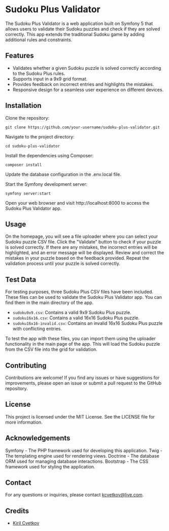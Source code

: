 # Sudoku Plus Validator

The Sudoku Plus Validator is a web application built on Symfony 5 that allows users to validate their Sudoku puzzles and check if they are solved correctly.
This app extends the traditional Sudoku game by adding additional rules and constraints.

## Features

* Validates whether a given Sudoku puzzle is solved correctly according to the Sudoku Plus rules.
* Supports input in a 9x9 grid format.
* Provides feedback on incorrect entries and highlights the mistakes.
* Responsive design for a seamless user experience on different devices.

## Installation

Clone the repository:
```shell
git clone https://github.com/your-username/sudoku-plus-validator.git
```
Navigate to the project directory:
```shell
cd sudoku-plus-validator
```

Install the dependencies using Composer:
```shell
composer install
```

Update the database configuration in the .env.local file.

Start the Symfony development server:
```shell
symfony server:start
```

Open your web browser and visit http://localhost:8000 to access the Sudoku Plus Validator app.

## Usage

On the homepage, you will see a file uploader where you can select your Sudoku puzzle CSV file.
Click the "Validate" button to check if your puzzle is solved correctly.
If there are any mistakes, the incorrect entries will be highlighted, and an error message will be displayed.
Review and correct the mistakes in your puzzle based on the feedback provided.
Repeat the validation process until your puzzle is solved correctly.

## Test Data

For testing purposes, three Sudoku Plus CSV files have been included. These files can be used to validate the Sudoku Plus Validator app. You can find them in the main directory of the app.

- `sudoku9x9.csv`: Contains a valid 9x9 Sudoku Plus puzzle.
- `sudoku16x16.csv`: Contains a valid 16x16 Sudoku Plus puzzle.
- `sudoku16x16-invalid.csv`: Contains an invalid 16x16 Sudoku Plus puzzle with conflicting entries.

To test the app with these files, you can import them using the uploader functionality in the main page of the app. This will load the Sudoku puzzle from the CSV file into the grid for validation.

## Contributing

Contributions are welcome! If you find any issues or have suggestions for improvements, please open an issue or submit a pull request to the GitHub repository.

## License

This project is licensed under the MIT License. See the LICENSE file for more information.

## Acknowledgements

Symfony - The PHP framework used for developing this application.
Twig - The templating engine used for rendering views.
Doctrine - The database ORM used for managing database interactions.
Bootstrap - The CSS framework used for styling the application.

## Contact

For any questions or inquiries, please contact kcvetkov@live.com.

## Credits

-  [Kiril Cvetkov](https://github.com/kirilcvetkov)
